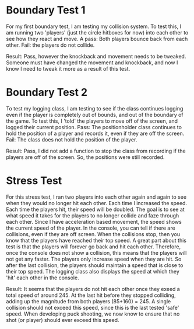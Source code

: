 # Boundary Test 1
For my first boundary test, I am testing my collision system. 
To test this, I am running two 'players' (just the circle hitboxes for now) into each other to see how they react and move. 
A pass: Both players bounce back from each other. 
Fail: the players do not collide. 

Result: Pass, however the knockback and movement needs to be tweaked. Someone must have changed the movement and knockback, and now I know I need to tweak it more as a result of this test. 

# Boundary Test 2
To test my logging class, I am testing to see if the class  continues logging even if the player is completely out of bounds, and out of the boundary of the game. 
To test this, I 'told' the players to move off of the screen, and logged their current position. 
Pass: The positionholder class continues to hold the position of a player and records it, even if they are off the screen. 
Fail: The class does not hold the position of the player. 

Result: Pass, I did not add a function to stop the class from recording if the players are off of the screen. So, the positions were still recorded. 


# Stress Test
For this stress test, I ran two players into each other again and again to see when they would no longer hit each other. Each time I increased the speed. 
Each time the players hit, their speed will be doubled. 
The goal is to see at what speed it takes for the players to no longer collide and faze through each other. 
Since I have acceleration based movement, the speed shows the current speed of the player. In the console, you can tell if there are collisions, even if they are off screen. 
When the collisions stop, then you know that the players have reached their top speed. 
A great part about this test is that the players will forever go back and hit each other. Therefore, once the console does not show a collision, this means that 
the players will not get any faster. The players only increase speed when they are hit. So after the last collision, the players should maintain a speed that is close to their top speed. 
The logging class also displays the speed at which they 'hit' each other in the console. 

Result: 
It seems that the players do not hit each other once they exeed a total speed of around 245. At the last hit before they stopped colliding, adding up the magnitude from both 
players (85+160) = 245. A single collision should not exceed this speed, since this is the last tested 'safe' speed. When developing puck shooting, we now know to ensure that no shot (or player) should ever exceed this speed. 
